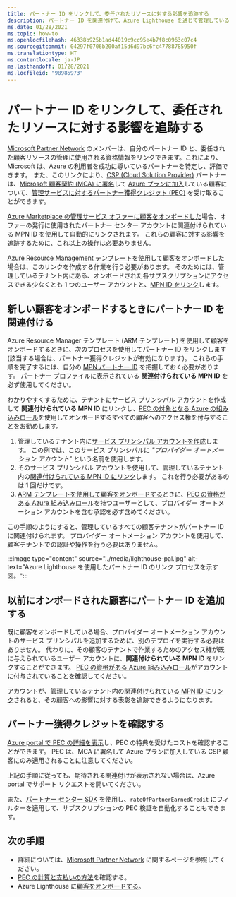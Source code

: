 ```yaml
---
title: パートナー ID をリンクして、委任されたリソースに対する影響を追跡する
description: パートナー ID を関連付けて、Azure Lighthouse を通じて管理している顧客のリソースでパートナー獲得クレジット (PEC) を受け取る方法について説明します。
ms.date: 01/28/2021
ms.topic: how-to
ms.openlocfilehash: 46338b925b1ad44019c9cc95e4b7f8c0963c07c4
ms.sourcegitcommit: 04297f0706b200af15d6d97bc6fc47788785950f
ms.translationtype: HT
ms.contentlocale: ja-JP
ms.lasthandoff: 01/28/2021
ms.locfileid: "98985973"
---
```

# <a name="link-your-partner-id-to-track-your-impact-on-delegated-resources"></a>パートナー ID をリンクして、委任されたリソースに対する影響を追跡する 

[Microsoft Partner Network](https://partner.microsoft.com/) のメンバーは、自分のパートナー ID と、委任された顧客リソースの管理に使用される資格情報をリンクできます。これにより、Microsoft は、Azure の利用者を成功に導いているパートナーを特定し、評価できます。 また、このリンクにより、[CSP (Cloud Solution Provider)](/partner-center/csp-overview) パートナーは、[Microsoft 顧客契約 (MCA) に署名](/partner-center/confirm-customer-agreement)して [Azure プランに加入](/partner-center/azure-plan-get-started)している顧客について、[管理サービスに対するパートナー獲得クレジット (PEC)](/partner-center/partner-earned-credit) を受け取ることができます。

[Azure Marketplace の管理サービス オファーに顧客をオンボードした](publish-managed-services-offers.md)場合、オファーの発行に使用されたパートナー センター アカウントに関連付けられている MPN ID を使用して自動的にリンクされます。 これらの顧客に対する影響を追跡するために、これ以上の操作は必要ありません。

[Azure Resource Management テンプレートを使用して顧客をオンボードした](onboard-customer.md)場合は、このリンクを作成する作業を行う必要があります。 そのためには、管理しているテナント内にある、オンボードされた各サブスクリプションにアクセスできる少なくとも 1 つのユーザー アカウントと、[MPN ID をリンク](../../cost-management-billing/manage/link-partner-id.md)します。

## <a name="associate-your-partner-id-when-you-onboard-new-customers"></a>新しい顧客をオンボードするときにパートナー ID を関連付ける

Azure Resource Manager テンプレート (ARM テンプレート) を使用して顧客をオンボードするときに、次のプロセスを使用してパートナー ID をリンクします (該当する場合は、パートナー獲得クレジットが有効になります)。 これらの手順を完了するには、自分の [MPN パートナー ID](/partner-center/partner-center-account-setup#locate-your-mpn-id) を把握しておく必要があります。 パートナー プロファイルに表示されている **関連付けられている MPN ID** を必ず使用してください。

わかりやすくするために、テナントにサービス プリンシパル アカウントを作成して **関連付けられている MPN ID** にリンクし、[PEC の対象となる Azure の組み込みロール](/partner-center/azure-roles-perms-pec)を使用してオンボードするすべての顧客へのアクセス権を付与することをお勧めします。

1. 管理しているテナント内に[サービス プリンシパル アカウントを作成](../../active-directory/develop/howto-authenticate-service-principal-powershell.md)します。 この例では、このサービス プリンシパルに *"プロバイダー オートメーション アカウント"* という名前を使用します。
1. そのサービス プリンシパル アカウントを使用して、管理しているテナント内の[関連付けられている MPN ID にリンク](../../cost-management-billing/manage/link-partner-id.md#link-to-a-partner-id)します。 これを行う必要があるのは 1 回だけです。
1. [ARM テンプレートを使用して顧客をオンボードする](onboard-customer.md)ときに、[PEC の資格がある Azure 組み込みロール](/partner-center/azure-roles-perms-pec)を持つユーザーとして、プロバイダー オートメーション アカウントを含む承認を必ず含めてください。

この手順のようにすると、管理しているすべての顧客テナントがパートナー ID に関連付けられます。 プロバイダー オートメーション アカウントを使用して、顧客テナントでの認証や操作を行う必要はありません。

:::image type="content" source="../media/lighthouse-pal.jpg" alt-text="Azure Lighthouse を使用したパートナー ID のリンク プロセスを示す図。":::

## <a name="add-your-partner-id-to-previously-onboarded-customers"></a>以前にオンボードされた顧客にパートナー ID を追加する

既に顧客をオンボードしている場合、プロバイダー オートメーション アカウントのサービス プリンシパルを追加するために、別のデプロイを実行する必要はありません。 代わりに、その顧客のテナントで作業するためのアクセス権が既に与えられているユーザー アカウントに、**関連付けられている MPN ID** をリンクすることができます。 [PEC の資格がある Azure 組み込みロール](/partner-center/azure-roles-perms-pec)がアカウントに付与されていることを確認してください。

アカウントが、管理しているテナント内の[関連付けられている MPN ID にリンク](../../cost-management-billing/manage/link-partner-id.md#link-to-a-partner-id)されると、その顧客への影響に対する表彰を追跡できるようになります。

## <a name="confirm-partner-earned-credit"></a>パートナー獲得クレジットを確認する

[Azure portal で PEC の詳細を表示](/partner-center/partner-earned-credit-explanation#azure-cost-management)し、PEC の特典を受けたコストを確認することができます。 PEC は、MCA に署名して Azure プランに加入している CSP 顧客にのみ適用されることに注意してください。

上記の手順に従っても、期待される関連付けが表示されない場合は、Azure portal でサポート リクエストを開いてください。

また、[パートナー センター SDK](/partner-center/develop/get-invoice-unbilled-consumption-lineitems) を使用し、`rateOfPartnerEarnedCredit` にフィルターを適用して、サブスクリプションの PEC 検証を自動化することもできます。

## <a name="next-steps"></a>次の手順

- 詳細については、[Microsoft Partner Network](/partner-center/mpn-overview) に関するページを参照してください。
- [PEC の計算と支払いの方法](/partner-center/partner-earned-credit-explanation)を確認する。
- Azure Lighthouse に[顧客をオンボードする](onboard-customer.md)。